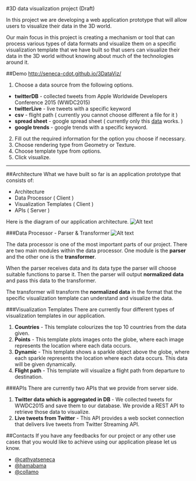 #3D data visualization project (Draft)

In this project we are developing a web application prototype that will allow users to visualize their data in the 3D world.

Our main focus in this project is creating a mechanism or tool that can process various types of data formats and visualize them on a specific visualization template that we have built so that users can visualize their data in the 3D world without knowing about much of the technologies around it.

##Demo
http://seneca-cdot.github.io/3DataViz/

1. Choose a data source from the following options.
  - **twitterDB** - collected tweets from Apple Worldwide Developers Conference 2015 (WWDC2015)
  - **twitterLive** - live tweets with a specific keyword
  - **csv** - flight path ( currently you cannot choose different a file for it )
  - **spread sheet** - google spread sheet ( currently only this [data](https://docs.google.com/spreadsheets/d/13aV2htkF_dYz4uU76mJMhFfDBxrCkD1jJI5ktw4lBLg/pubhtml) works. )
  - **google trends** - google trends with a specific keyword.

2. Fill out the required information for the option you choose if necessary.
3. Choose rendering type from Geometry or Texture.
4. Choose template type from options.
5. Click visualize.

---
##Architecture
What we have built so far is an application prototype that consists of:
- Architecture
- Data Processor ( Client )
- Visualization Templates ( Client )
- APIs ( Server )

Here is the diagram of our application architecture.
![Alt text](http://seneca-cdot.github.io/3DataViz/images/3dataviz-architect.png)

###Data Processor - Parser & Transformer
![Alt text](http://seneca-cdot.github.io/3DataViz/images/3dataviz-dataprocessor.png)


The data processor is one of the most important parts of our project. There are two main modules within the data processor. One module is the **parser** and the other one is the **transformer**.

When the parser receives data and its data type the parser will choose suitable functions to parse it. Then the parser will output **normalized data** and pass this data to the transformer.

The transformer will transform the **normalized data** in the format that the specific visualization template can understand and visualize the data.
 
###Visualization Templates
There are currently four different types of visualization templates in our application.
  1. **Countries** - This template colourizes the top 10 countries from the data given.
  2. **Points** - This template plots images onto the globe, where each image represents the location where each data occurs. 
  3. **Dynamic** - This template shows a sparkle object above the globe, where each sparkle represents the location where each data occurs. This data will be given dynamically.
  4. **Flight path** - This template will visualize a flight path from departure to destination. 
  
###APIs
There are currently two APIs that we provide from server side.
  1. **Twitter data which is aggregated in DB** - We collected tweets for WWDC2015 and save them to our database. We provide a REST API to retrieve those data to visualize.
  2. **Live tweets from Twitter** - This API provides a web socket connection that delivers live tweets from Twitter Streaming API.

##Contacts
If you have any feedbacks for our project or any other use cases that you would like to achieve using our application please let us know.
  - [@cathyatseneca](https://github.com/cathyatseneca)
  - [@hamabama](https://github.com/Hamabama)
  - [@collamo](https://github.com/collamo)
